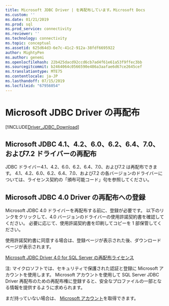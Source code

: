```yaml
---
title: Microsoft JDBC Driver | を再配布しています。Microsoft Docs
ms.custom: ''
ms.date: 01/21/2019
ms.prod: sql
ms.prod_service: connectivity
ms.reviewer: ''
ms.technology: connectivity
ms.topic: conceptual
ms.assetid: 625d64d3-6e7c-41c2-912a-38fdf6695922
author: MightyPen
ms.author: genemi
ms.openlocfilehash: 22b425dacd92ccd6cb7ad4f61e61a53f9ffec3bb
ms.sourcegitcommit: b2464064c0566590e486a3aafae6d67ce2645cef
ms.translationtype: MTE75
ms.contentlocale: ja-JP
ms.lasthandoff: 07/15/2019
ms.locfileid: "67956054"
---
```

# <a name="redistributing-the-microsoft-jdbc-driver"></a>Microsoft JDBC Driver の再配布
[!INCLUDE[Driver_JDBC_Download](../../includes/driver_jdbc_download.md)]

## <a name="redistribute-the-microsoft-jdbc-41-42-60-62-64-70-and-72-driver"></a>Microsoft JDBC 4.1、4.2、6.0、6.2、6.4、7.0、および7.2 ドライバーの再配布
JDBC ドライバー4.1、4.2、6.0、6.2、6.4、7.0、および7.2 は再配布できます。 4\.1、4.2、6.0、6.2、6.4、7.0、および7.2 の各バージョンのドライバーについては、ライセンス契約の「頒布可能コード」句を参照してください。
    
## <a name="register-to-redistribute-the-microsoft-jdbc-40-driver"></a>Microsoft JDBC 4.0 Driver の再配布への登録  
 Microsoft JDBC 4.0 ドライバーを再配布する前に、登録が必要です。 以下のリンクをクリックして、4.0 バージョンのドライバーの使用許諾契約書を確認してください。  必要に応じて、使用許諾契約書を印刷してコピーを 1 部保管してください。  
  
 使用許諾契約書に同意する場合は、登録ページが表示された後、ダウンロード ページが表示されます。  
  
 [Microsoft JDBC Driver 4.0 for SQL Server の再配布ライセンス](https://msdn.microsoft.com/sqlserver/jj589698)  
  
 注: マイクロソフトでは、セキュリティで保護された認証と登録に Microsoft アカウントを使用します。 Microsoft アカウントを使用して SQL Server JDBC Driver 再配布のための再配布権に登録すると、安全なプロファイルの一部となる情報を提供するように求められます。  
  
 まだ持っていない場合は、 [Microsoft アカウント](https://signup.live.com/)を取得できます。  
  
  

